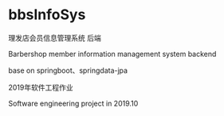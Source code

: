# bbsInfoSys

理发店会员信息管理系统 后端


Barbershop member information management system backend

base on springboot、springdata-jpa

2019年软件工程作业


Software engineering project in 2019.10
